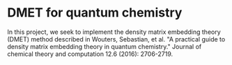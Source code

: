 # DMET for quantum chemistry

In this project, we seek to implement the density matrix embedding theory (DMET) method described in Wouters, Sebastian, et al. "A practical guide to density matrix embedding theory in quantum chemistry." Journal of chemical theory and computation 12.6 (2016): 2706-2719. 
